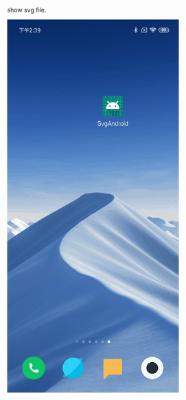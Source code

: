 show svg file.

![image](https://github.com/AlexZhai0/SvgAndroid/raw/master/app/src/main/res/drawable-xhdpi/svg.gif)
